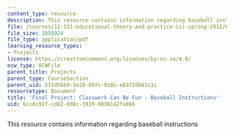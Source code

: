 ```yaml
---
content_type: resource
description: This resource contains information regarding baseball instructions
file: /courses/11-131-educational-theory-and-practice-iii-spring-2012/6cc8c91fcd82dd8c39199838142fa866_MIT11_131S12_Baseball_inst.pdf
file_size: 1855924
file_type: application/pdf
learning_resource_types:
- Projects
license: https://creativecommons.org/licenses/by-nc-sa/4.0/
ocw_type: OCWFile
parent_title: Projects
parent_type: CourseSection
parent_uid: 515d56b9-5e20-897c-918c-e6372db01c1c
resourcetype: Document
title: 'Final Project: Classwork Can Be Fun - Baseball Instructions'
uid: 6cc8c91f-cd82-dd8c-3919-9838142fa866
---
```

This resource contains information regarding baseball instructions